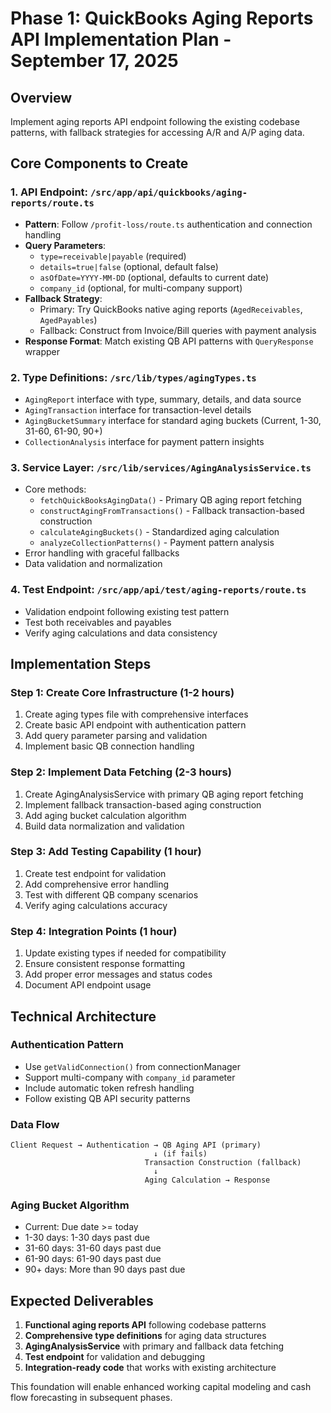 # Phase 1: QuickBooks Aging Reports API Implementation Plan - September 17, 2025

## Overview
Implement aging reports API endpoint following the existing codebase patterns, with fallback strategies for accessing A/R and A/P aging data.

## Core Components to Create

### 1. API Endpoint: `/src/app/api/quickbooks/aging-reports/route.ts`
- **Pattern**: Follow `/profit-loss/route.ts` authentication and connection handling
- **Query Parameters**:
  - `type=receivable|payable` (required)
  - `details=true|false` (optional, default false)
  - `asOfDate=YYYY-MM-DD` (optional, defaults to current date)
  - `company_id` (optional, for multi-company support)
- **Fallback Strategy**:
  - Primary: Try QuickBooks native aging reports (`AgedReceivables`, `AgedPayables`)
  - Fallback: Construct from Invoice/Bill queries with payment analysis
- **Response Format**: Match existing QB API patterns with `QueryResponse` wrapper

### 2. Type Definitions: `/src/lib/types/agingTypes.ts`
- `AgingReport` interface with type, summary, details, and data source
- `AgingTransaction` interface for transaction-level details
- `AgingBucketSummary` interface for standard aging buckets (Current, 1-30, 31-60, 61-90, 90+)
- `CollectionAnalysis` interface for payment pattern insights

### 3. Service Layer: `/src/lib/services/AgingAnalysisService.ts`
- Core methods:
  - `fetchQuickBooksAgingData()` - Primary QB aging report fetching
  - `constructAgingFromTransactions()` - Fallback transaction-based construction
  - `calculateAgingBuckets()` - Standardized aging calculation
  - `analyzeCollectionPatterns()` - Payment pattern analysis
- Error handling with graceful fallbacks
- Data validation and normalization

### 4. Test Endpoint: `/src/app/api/test/aging-reports/route.ts`
- Validation endpoint following existing test pattern
- Test both receivables and payables
- Verify aging calculations and data consistency

## Implementation Steps

### Step 1: Create Core Infrastructure (1-2 hours)
1. Create aging types file with comprehensive interfaces
2. Create basic API endpoint with authentication pattern
3. Add query parameter parsing and validation
4. Implement basic QB connection handling

### Step 2: Implement Data Fetching (2-3 hours)
1. Create AgingAnalysisService with primary QB aging report fetching
2. Implement fallback transaction-based aging construction
3. Add aging bucket calculation algorithm
4. Build data normalization and validation

### Step 3: Add Testing Capability (1 hour)
1. Create test endpoint for validation
2. Add comprehensive error handling
3. Test with different QB company scenarios
4. Verify aging calculations accuracy

### Step 4: Integration Points (1 hour)
1. Update existing types if needed for compatibility
2. Ensure consistent response formatting
3. Add proper error messages and status codes
4. Document API endpoint usage

## Technical Architecture

### Authentication Pattern
- Use `getValidConnection()` from connectionManager
- Support multi-company with `company_id` parameter
- Include automatic token refresh handling
- Follow existing QB API security patterns

### Data Flow
```
Client Request → Authentication → QB Aging API (primary)
                                ↓ (if fails)
                              Transaction Construction (fallback)
                                ↓
                              Aging Calculation → Response
```

### Aging Bucket Algorithm
- Current: Due date >= today
- 1-30 days: 1-30 days past due
- 31-60 days: 31-60 days past due
- 61-90 days: 61-90 days past due
- 90+ days: More than 90 days past due

## Expected Deliverables

1. **Functional aging reports API** following codebase patterns
2. **Comprehensive type definitions** for aging data structures
3. **AgingAnalysisService** with primary and fallback data fetching
4. **Test endpoint** for validation and debugging
5. **Integration-ready code** that works with existing architecture

This foundation will enable enhanced working capital modeling and cash flow forecasting in subsequent phases.